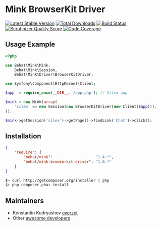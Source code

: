 Mink BrowserKit Driver
======================

[![Latest Stable Version](https://poser.pugx.org/behat/mink-browserkit-driver/v/stable.png)](https://packagist.org/packages/behat/mink-browserkit-driver)
[![Total Downloads](https://poser.pugx.org/behat/mink-browserkit-driver/downloads.png)](https://packagist.org/packages/behat/mink-browserkit-driver)
[![Build Status](https://travis-ci.org/Behat/MinkBrowserKitDriver.png?branch=master)](http://travis-ci.org/Behat/MinkBrowserKitDriver)
[![Scrutinizer Quality Score](https://scrutinizer-ci.com/g/Behat/MinkBrowserKitDriver/badges/quality-score.png?s=0443d284940e099ea560eb39b6b2fcdc5d4e7f29)](https://scrutinizer-ci.com/g/Behat/MinkBrowserKitDriver/)
[![Code Coverage](https://scrutinizer-ci.com/g/Behat/MinkBrowserKitDriver/badges/coverage.png?s=48960c4495488ab0b7d310b62322f017497f5bfa)](https://scrutinizer-ci.com/g/Behat/MinkBrowserKitDriver/)

Usage Example
-------------

``` php
<?php

use Behat\Mink\Mink,
    Behat\Mink\Session,
    Behat\Mink\Driver\BrowserKitDriver;

use Symfony\Component\HttpKernel\Client;

$app  = require_once(__DIR__.'/app.php'); // Silex app

$mink = new Mink(array(
    'silex' => new Session(new BrowserKitDriver(new Client($app))),
));

$mink->getSession('silex')->getPage()->findLink('Chat')->click();
```

Installation
------------

``` json
{
    "require": {
        "behat/mink":                   "1.4.*",
        "behat/mink-browserkit-driver": "1.0.*"
    }
}
```

``` bash
$> curl http://getcomposer.org/installer | php
$> php composer.phar install
```

Maintainers
-----------

* Konstantin Kudryashov [everzet](http://github.com/everzet)
* Other [awesome developers](https://github.com/Behat/MinkBrowserKitDriver/graphs/contributors)
